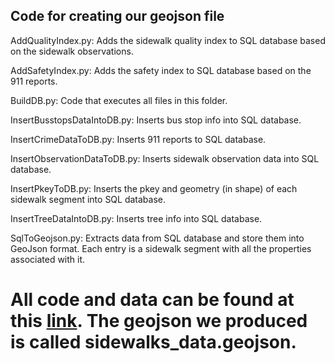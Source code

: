## Code for creating our geojson file

AddQualityIndex.py: Adds the sidewalk quality index to SQL database based on the sidewalk observations.

AddSafetyIndex.py: Adds the safety index to SQL database based on the 911 reports.

BuildDB.py: Code that executes all files in this folder.

InsertBusstopsDataIntoDB.py: Inserts bus stop info into SQL database.

InsertCrimeDataToDB.py: Inserts 911 reports to SQL database.

InsertObservationDataToDB.py: Inserts sidewalk observation data into SQL database.

InsertPkeyToDB.py: Inserts the pkey and geometry (in shape) of each sidewalk segment into SQL database.

InsertTreeDataIntoDB.py: Inserts tree info into SQL database.

SqlToGeojson.py: Extracts data from SQL database and store them into GeoJson format. Each entry is a sidewalk segment with all the properties associated with it.

# All code and data can be found at this [link](). The geojson we produced is called sidewalks_data.geojson.